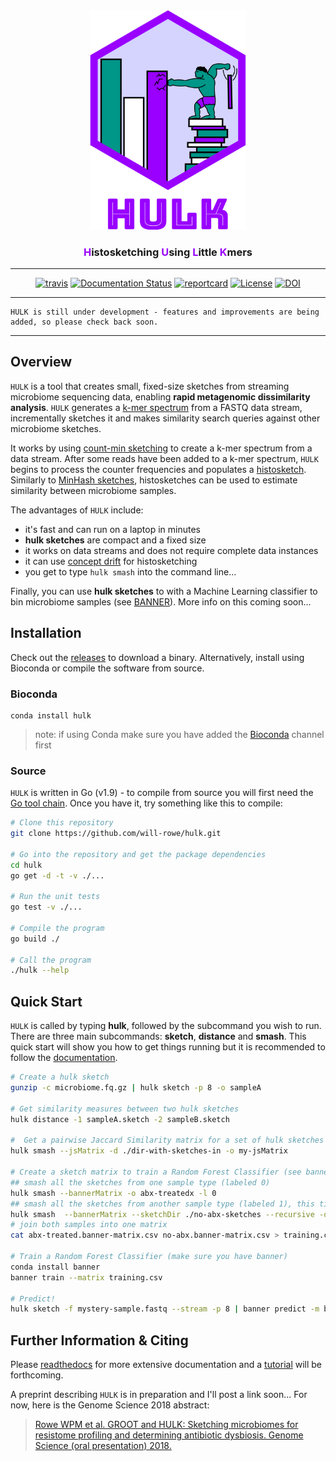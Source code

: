 <div align="center">
    <img src="/paper/img/misc/hulk-logo-with-text.png?raw=true?" alt="hulk-logo" width="250">
    <h3><a style="color:#9900FF">H</a>istosketching <a style="color:#9900FF">U</a>sing <a style="color:#9900FF">L</a>ittle <a style="color:#9900FF">K</a>mers</h3>
    <hr>
    <a href="https://travis-ci.org/will-rowe/hulk"><img src="https://travis-ci.org/will-rowe/hulk.svg?branch=master" alt="travis"></a>
    <a href='http://hulk.readthedocs.io/en/latest/?badge=latest'><img src='https://readthedocs.org/projects/hulk/badge/?version=latest' alt='Documentation Status' /></a>
    <a href="https://goreportcard.com/report/github.com/will-rowe/hulk"><img src="https://goreportcard.com/badge/github.com/will-rowe/hulk" alt="reportcard"></a>
    <a href="https://github.com/will-rowe/hulk/blob/master/LICENSE"><img src="https://img.shields.io/badge/license-MIT-orange.svg" alt="License"></a>
    <a href="https://zenodo.org/badge/latestdoi/143890875"><img src="https://zenodo.org/badge/143890875.svg" alt="DOI"></a>
</div>

***

```
HULK is still under development - features and improvements are being added, so please check back soon.
```

***

## Overview

`HULK` is a tool that creates small, fixed-size sketches from streaming microbiome sequencing data, enabling **rapid metagenomic dissimilarity analysis**. `HULK` generates a [k-mer spectrum](https://bmcbioinformatics.biomedcentral.com/articles/10.1186/s12859-015-0875-7) from a FASTQ data stream, incrementally sketches it and makes similarity search queries against other microbiome sketches.

It works by using [count-min sketching](https://en.wikipedia.org/wiki/Count%E2%80%93min_sketch) to create a k-mer spectrum from a data stream. After some reads have been added to a k-mer spectrum, `HULK` begins to process the counter frequencies and populates a [histosketch](https://exascale.info/assets/pdf/icdm2017_HistoSketch.pdf). Similarly to [MinHash sketches](https://en.wikipedia.org/wiki/MinHash), histosketches can be used to estimate similarity between microbiome samples.

The advantages of `HULK` include:

* it's fast and can run on a laptop in minutes
* **hulk sketches** are compact and a fixed size
* it works on data streams and does not require complete data instances
* it can use [concept drift](https://en.wikipedia.org/wiki/Concept_drift) for histosketching
* you get to type `hulk smash` into the command line...

Finally, you can use **hulk sketches** to with a Machine Learning classifier to bin microbiome samples (see [BANNER](https://github.com/will-rowe/banner)). More info on this coming soon...

## Installation

Check out the [releases](https://github.com/will-rowe/hulk/releases) to download a binary. Alternatively, install using Bioconda or compile the software from source.

### Bioconda

```
conda install hulk
```

> note: if using Conda make sure you have added the [Bioconda](https://bioconda.github.io/) channel first

### Source

`HULK` is written in Go (v1.9) - to compile from source you will first need the [Go tool chain](https://golang.org/doc/install). Once you have it, try something like this to compile:

```bash
# Clone this repository
git clone https://github.com/will-rowe/hulk.git

# Go into the repository and get the package dependencies
cd hulk
go get -d -t -v ./...

# Run the unit tests
go test -v ./...

# Compile the program
go build ./

# Call the program
./hulk --help
```

## Quick Start

`HULK` is called by typing **hulk**, followed by the subcommand you wish to run. There are three main subcommands: **sketch**, **distance** and **smash**. This quick start will show you how to get things running but it is recommended to follow the [documentation](http://hulk-documentation.readthedocs.io/en/latest/?badge=latest).

```bash
# Create a hulk sketch
gunzip -c microbiome.fq.gz | hulk sketch -p 8 -o sampleA

# Get similarity measures between two hulk sketches
hulk distance -1 sampleA.sketch -2 sampleB.sketch

#  Get a pairwise Jaccard Similarity matrix for a set of hulk sketches
hulk smash --jsMatrix -d ./dir-with-sketches-in -o my-jsMatrix

# Create a sketch matrix to train a Random Forest Classifier (see banner)
## smash all the sketches from one sample type (labeled 0)
hulk smash --bannerMatrix -o abx-treatedx -l 0
## smash all the sketches from another sample type (labeled 1), this time recursively
hulk smash  --bannerMatrix --sketchDir ./no-abx-sketches --recursive -o no-abx -l 1
# join both samples into one matrix
cat abx-treated.banner-matrix.csv no-abx.banner-matrix.csv > training.csv

# Train a Random Forest Classifier (make sure you have banner)
conda install banner
banner train --matrix training.csv

# Predict!
hulk sketch -f mystery-sample.fastq --stream -p 8 | banner predict -m banner.rfc
```

## Further Information & Citing

Please [readthedocs](http://hulk-documentation.readthedocs.io/en/latest/?badge=latest) for more extensive documentation and a [tutorial](https://hulk-documentation.readthedocs.io/en/latest/tutorial.html) will be forthcoming.

A preprint describing `HULK` is in preparation and I'll post a link soon... For now, here is the Genome Science 2018 abstract:

>[Rowe WPM et al. GROOT and HULK: Sketching microbiomes for resistome profiling and determining antibiotic dysbiosis. Genome Science (oral presentation) 2018.](/paper/genome-science-2018-abstract.md)
